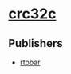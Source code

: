 # [crc32c](https://pypi.org/project/crc32c)



## Publishers
- [rtobar](https://pypi.org/user/rtobar)

